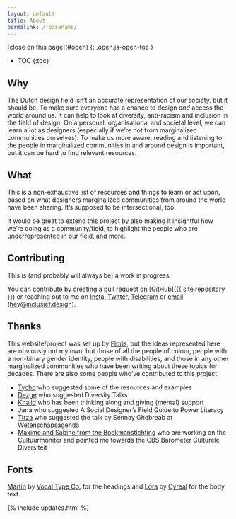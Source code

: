 ```yaml
---
layout: default
title: About
permalink: /:basename/
---
```


<nav class="toc js-toc">
[<span>close</span> on this page](#open)
{: .open.js-open-toc }

* TOC
{:toc}
</nav>

<main class="page" id="site-content">

## Why

The Dutch design field isn’t an accurate representation of our society, but it should be. To make sure everyone has a chance to design _and_ access the world around us. It can help to look at diversity, anti-racism and inclusion in the field of design. On a personal, organisational and societal level, we can learn a lot as designers (especially if we’re not from marginalized communities ourselves). To make us more aware, reading and listening to the people in marginalized communities in and around design is important, but it can be hard to find relevant resources.

## What

This is a non-exhaustive list of resources and things to learn or act upon, based on what designers marginalized communities from around the world have been sharing. It’s supposed to be intersectional, too.

It would be great to extend this project by also making it insightful how we’re doing as a community/field, to highlight the people who are underrepresented in our field, and more.

## Contributing

This is (and probably will always be) a work in progress.

You can contribute by creating a pull request on [GitHub]({{ site.repository }}) or reaching out to me on [Insta](https://www.instagram.com/fmjansennl/), [Twitter](https://twitter.com/fmjansen), [Telegram](https://telegram.me/fmjansen) or [email](mailto:hey@inclusief.design) (hey@inclusief.design).

## Thanks

This website/project was set up by [Floris](https://fmjansen.com), but the ideas represented here are obviously not my own, but those of all the people of colour, people with a non-binary gender identity, people with disabilities, and those in any other marginalized communities who have been writing about these topics for decades. There are also some people who’ve contributed to this project:
- [Tycho](https://twitter.com/tychografie) who suggested some of the resources and examples
- [Dezge](https://twitter.com/Deszie_) who suggested Diversity Talks
- [Khalid](https://www.instagram.com/khachel/) who has been thinking along and giving (mental) support
- Jana who suggested A Social Designer’s Field Guide to Power Literacy
- [Tirza](https://www.linkedin.com/in/tirza-izelaar-4a4571113/) who suggested the talk by Sennay Ghebreab at Wetenschapsagenda
- [Maxime and Sabine from the Boekmanstichting](https://www.cultuurmonitor.nl/over-ons/#wie-maken-de-cultuurmonitor) who are working on the Cultuurmonitor and pointed me towards the CBS Barometer Culturele Diversiteit

## Fonts

[Martin](https://www.vocaltype.co/history-of/martin) by [Vocal Type Co.](https://www.vocaltype.co/story-of) for the headings and [Lora](https://fonts.google.com/specimen/Lora?category=Serif&preview.size=18&preview.text_type=paragraph) by [Cyreal](http://www.cyreal.org/) for the body text.

{% include updates.html %}

</main>
